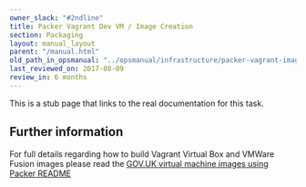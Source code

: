 ```yaml
---
owner_slack: "#2ndline"
title: Packer Vagrant Dev VM / Image Creation
section: Packaging
layout: manual_layout
parent: "/manual.html"
old_path_in_opsmanual: "../opsmanual/infrastructure/packer-vagrant-image-creation.md"
last_reviewed_on: 2017-08-09
review_in: 6 months
---
```


This is a stub page that links to the real documentation for this task.

## Further information

For full details regarding how to build Vagrant Virtual Box and VMWare Fusion images please read the [GOV.UK virtual machine images using Packer README](https://github.com/alphagov/govuk-provisioning/blob/master/packer/README.md)
